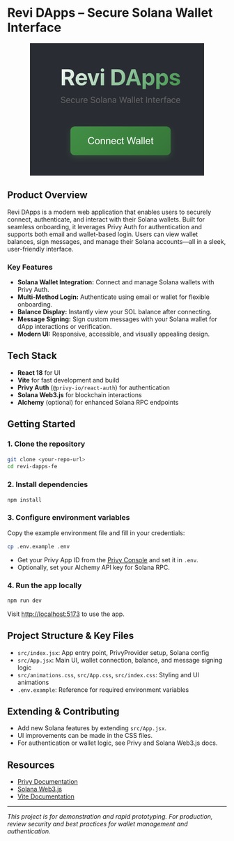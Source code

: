 # Revi DApps – Secure Solana Wallet Interface

<p align="center">
  <img src="public/git_preview_1.png" alt="App Preview" width="400" />
</p>

## Product Overview

Revi DApps is a modern web application that enables users to securely connect, authenticate, and interact with their Solana wallets. Built for seamless onboarding, it leverages Privy Auth for authentication and supports both email and wallet-based login. Users can view wallet balances, sign messages, and manage their Solana accounts—all in a sleek, user-friendly interface.

### Key Features
- **Solana Wallet Integration:** Connect and manage Solana wallets with Privy Auth.
- **Multi-Method Login:** Authenticate using email or wallet for flexible onboarding.
- **Balance Display:** Instantly view your SOL balance after connecting.
- **Message Signing:** Sign custom messages with your Solana wallet for dApp interactions or verification.
- **Modern UI:** Responsive, accessible, and visually appealing design.

## Tech Stack
- **React 18** for UI
- **Vite** for fast development and build
- **Privy Auth** (`@privy-io/react-auth`) for authentication
- **Solana Web3.js** for blockchain interactions
- **Alchemy** (optional) for enhanced Solana RPC endpoints

## Getting Started

### 1. Clone the repository
```sh
git clone <your-repo-url>
cd revi-dapps-fe
```

### 2. Install dependencies
```sh
npm install
```

### 3. Configure environment variables
Copy the example environment file and fill in your credentials:
```sh
cp .env.example .env
```
- Get your Privy App ID from the [Privy Console](https://docs.privy.io/guide/console/api-keys) and set it in `.env`.
- Optionally, set your Alchemy API key for Solana RPC.

### 4. Run the app locally
```sh
npm run dev
```
Visit [http://localhost:5173](http://localhost:5173) to use the app.

## Project Structure & Key Files
- `src/index.jsx`: App entry point, PrivyProvider setup, Solana config
- `src/App.jsx`: Main UI, wallet connection, balance, and message signing logic
- `src/animations.css`, `src/App.css`, `src/index.css`: Styling and UI animations
- `.env.example`: Reference for required environment variables

## Extending & Contributing
- Add new Solana features by extending `src/App.jsx`.
- UI improvements can be made in the CSS files.
- For authentication or wallet logic, see Privy and Solana Web3.js docs.

## Resources
- [Privy Documentation](https://docs.privy.io/)
- [Solana Web3.js](https://solana-labs.github.io/solana-web3.js/)
- [Vite Documentation](https://vitejs.dev/)

---

*This project is for demonstration and rapid prototyping. For production, review security and best practices for wallet management and authentication.*
